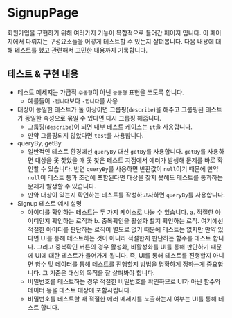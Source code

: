 # SignupPage
회원가입을 구현하기 위해 여러가지 기능이 복합적으로 들어간 페이지 입니다. 이 페이지에서 다뤄지는 구성요소들을 어떻게 테스트할 수 있는지 살펴봅니다. 다음 내용에 대해 테스트를 했고 관련해서 고민한 내용까지 기록합니다.

## 테스트 & 구현 내용
- 테스트 메세지는 가급적 `수동형`이 아닌 `능동형` 표현을 쓰도록 합니다.
  - 예를들어 `-됩니다`보다 `-합니다`를 사용
- 대상이 동일한 테스트가 둘 이상이면 그룹핑(`describe`)을 해주고 그룹핑된 테스트가 동일한 속성으로 묶일 수 있다면 다시 그룹핑 해줍니다.
  - 그룹핑(`describe`)이 되면 내부 테스트 케이스는 `it`을 사용합니다.
  - 만약 그룹핑되지 않았다면 `test`를 사용합니다.
- queryBy, getBy
  - 일반적인 테스트 환경에선 `queryBy` 대신 `getBy`를 사용합니다. `getBy`를 사용하면 대상을 못 찾았을 때 못 찾은 테스트 지점에서 에러가 발생해 문제를 바로 확인할 수 있습니다. 반면 `queryBy`를 사용하면 반환값이 `null`이기 때문에 만약 `null`이 테스트 통과 조건에 포함된다면 대상을 찾지 못해도 테스트를 통과하는 문제가 발생할 수 있습니다.
  - 만약 대상이 있는지 확인하는 테스트를 작성하고자하면 `queryBy`를 사용합니다.
- Signup 테스트 예시 설명
  - 아이디를 확인하는 테스트는 두 가지 케이스로 나눌 수 있습니다. a. 적절한 아이디인지 확인하는 로직과 b. 중복확인을 활설화 할지 확인하는 로직. 여기에선 적절한 아이디를 판단하는 로직이 별도로 없기 때문에 테스트는 없지만 만약 있다면 UI를 통해 테스트하는 것이 아니라 적절한지 판단하는 함수를 테스트 합니다. 그리고 중복확인 버튼의 경우 활성화, 비활성화를 UI를 통해 판단하기 때문에 UI에 대한 테스트가 들어가게 됩니다. 즉, UI를 통해 테스트를 진행할지 아니면 함수 및 데이터를 통해 테스트를 진행할지 방법을 명확하게 정하는게 중요합니다. 그 기준은 대상의 목적을 잘 살펴봐야 합니다.
  - 비밀번호를 테스트하는 경우 적절한 비밀번호를 확인하므로 UI가 아닌 함수와 데이터 등을 테스트 대상에 포함시킵니다.
  - 비밀번호를 테스트할 때 적절한 에러 메세지를 노출하는지 여부는 UI를 통해 테스트 합니다.

